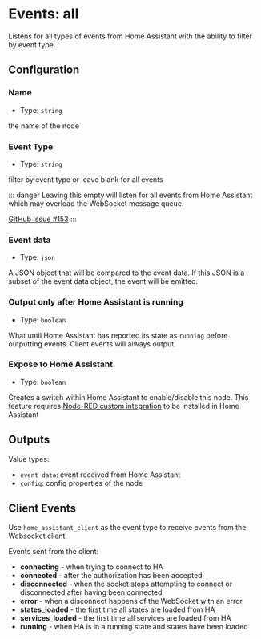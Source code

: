 # Events: all

Listens for all types of events from Home Assistant with the ability to filter
by event type.

## Configuration

### Name

- Type: `string`

the name of the node

### Event Type

- Type: `string`

filter by event type or leave blank for all events

::: danger
Leaving this empty will listen for all events from Home Assistant which may
overload the WebSocket message queue.

[GitHub Issue #153](https://github.com/zachowj/node-red-contrib-home-assistant-websocket/issues/153#issuecomment-539290950)
:::

### Event data

- Type: `json`

A JSON object that will be compared to the event data. If this JSON is a subset of the event data object, the event will be emitted.

### Output only after Home Assistant is running

- Type: `boolean`

What until Home Assistant has reported its state as `running` before outputting events. Client events will always output.

### Expose to Home Assistant

- Type: `boolean`

Creates a switch within Home Assistant to enable/disable this node. This feature
requires [Node-RED custom integration](https://github.com/zachowj/hass-node-red)
to be installed in Home Assistant

## Outputs

Value types:

- `event data`: event received from Home Assistant
- `config`: config properties of the node

## Client Events

Use `home_assistant_client` as the event type to receive events from the
Websocket client.

Events sent from the client:

- **connecting** - when trying to connect to HA
- **connected** - after the authorization has been accepted
- **disconnected** - when the socket stops attempting to connect or disconnected after having been connected
- **error** - when a disconnect happens of the WebSocket with an error
- **states_loaded** - the first time all states are loaded from HA
- **services_loaded** - the first time all services are loaded from HA
- **running** - when HA is in a running state and states have been loaded
